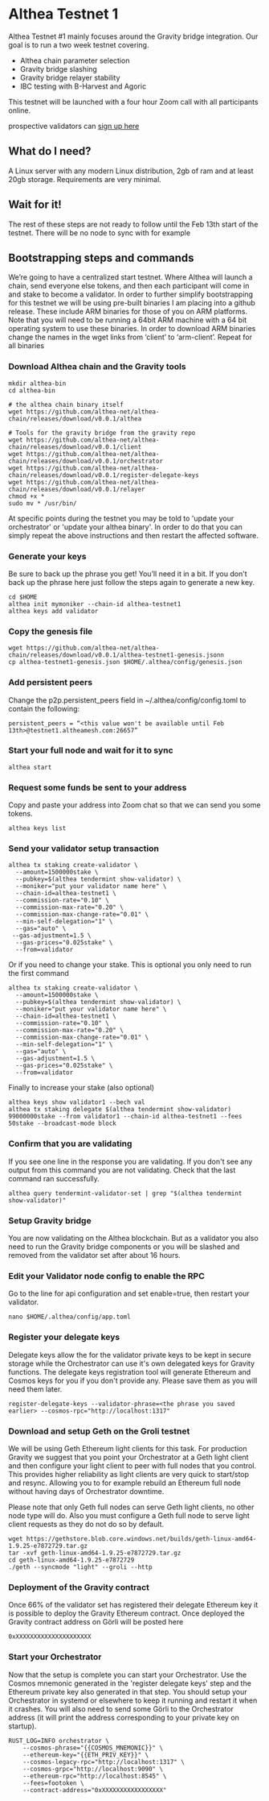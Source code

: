 # Althea Testnet 1

Althea Testnet #1 mainly focuses around the Gravity bridge integration. Our goal is to run a two week testnet covering.

- Althea chain parameter selection
- Gravity bridge slashing
- Gravity bridge relayer stability
- IBC testing with B-Harvest and Agoric

This testnet will be launched with a four hour Zoom call with all participants online.

prospective validators can [sign up here](https://airtable.com/shr86l8MZB7nLvjkH)

## What do I need?

A Linux server with any modern Linux distribution, 2gb of ram and at least 20gb storage. Requirements are very minimal.

## Wait for it!

The rest of these steps are not ready to follow until the Feb 13th start of the testnet. There will be no node to sync with for example

## Bootstrapping steps and commands

We’re going to have a centralized start testnet. Where Althea will launch a chain, send everyone else tokens, and then each participant will come in and stake to become a validator.
In order to further simplify bootstrapping for this testnet we will be using pre-built binaries I am placing into a github release. These include ARM binaries for those of you on ARM platforms. Note that you will need to be running a 64bit ARM machine with a 64 bit operating system to use these binaries. In order to download ARM binaries change the names in the wget links from ‘client’ to ‘arm-client’. Repeat for all binaries

### Download Althea chain and the Gravity tools

```
mkdir althea-bin
cd althea-bin

# the althea chain binary itself
wget https://github.com/althea-net/althea-chain/releases/download/v0.0.1/althea

# Tools for the gravity bridge from the gravity repo
wget https://github.com/althea-net/althea-chain/releases/download/v0.0.1/client
wget https://github.com/althea-net/althea-chain/releases/download/v0.0.1/orchestrator
wget https://github.com/althea-net/althea-chain/releases/download/v0.0.1/register-delegate-keys
wget https://github.com/althea-net/althea-chain/releases/download/v0.0.1/relayer
chmod +x *
sudo mv * /usr/bin/

```

At specific points during the testnet you may be told to 'update your orchestrator' or 'update your althea binary'. In order to do that you can simply repeat the above instructions and then restart the affected software.

### Generate your keys

Be sure to back up the phrase you get! You’ll need it in a bit. If you don't back up the phrase here just follow the steps again to generate a new key.

```
cd $HOME
althea init mymoniker --chain-id althea-testnet1
althea keys add validator
```

### Copy the genesis file

```
wget https://github.com/althea-net/althea-chain/releases/download/v0.0.1/althea-testnet1-genesis.jsonn
cp althea-testnet1-genesis.json $HOME/.althea/config/genesis.json
```

### Add persistent peers

Change the p2p.persistent_peers field in ~/.althea/config/config.toml to contain the following:

```
persistent_peers = “<this value won't be available until Feb 13th>@testnet1.altheamesh.com:26657”
```

### Start your full node and wait for it to sync

```
althea start
```

### Request some funds be sent to your address

Copy and paste your address into Zoom chat so that we can send you some tokens.

```
althea keys list
```

### Send your validator setup transaction

```
althea tx staking create-validator \
  --amount=1500000stake \
  --pubkey=$(althea tendermint show-validator) \
  --moniker="put your validator name here" \
  --chain-id=althea-testnet1 \
  --commission-rate="0.10" \
  --commission-max-rate="0.20" \
  --commission-max-change-rate="0.01" \
  --min-self-delegation="1" \
  --gas="auto" \
 --gas-adjustment=1.5 \
  --gas-prices="0.025stake" \
  --from=validator

```

Or if you need to change your stake. This is optional you only need to run the first command

```
althea tx staking create-validator \
  --amount=1500000stake \
  --pubkey=$(althea tendermint show-validator) \
  --moniker="put your validator name here" \
  --chain-id=althea-testnet1 \
  --commission-rate="0.10" \
  --commission-max-rate="0.20" \
  --commission-max-change-rate="0.01" \
  --min-self-delegation="1" \
  --gas="auto" \
  --gas-adjustment=1.5 \
  --gas-prices="0.025stake" \
  --from=validator

```

Finally to increase your stake (also optional)

```
althea keys show validator1 --bech val
althea tx staking delegate $(althea tendermint show-validator) 99000000stake --from validator1 --chain-id althea-testnet1 --fees 50stake --broadcast-mode block
```

### Confirm that you are validating

If you see one line in the response you are validating. If you don't see any output from this command you are not validating. Check that the last command ran successfully.

```
althea query tendermint-validator-set | grep "$(althea tendermint show-validator)"
```

### Setup Gravity bridge

You are now validating on the Althea blockchain. But as a validator you also need to run the Gravity bridge components or you will be slashed and removed from the validator set after about 16 hours.

### Edit your Validator node config to enable the RPC

Go to the line for api configuration and set enable=true, then restart your validator.

```
nano $HOME/.althea/config/app.toml
```

### Register your delegate keys

Delegate keys allow the for the validator private keys to be kept in secure storage while the Orchestrator can use it's own delegated keys for Gravity functions. The delegate keys registration tool will generate Ethereum and Cosmos keys for you if you don't provide any. Please save them as you will need them later.

```
register-delegate-keys --validator-phrase=<the phrase you saved earlier> --cosmos-rpc="http://localhost:1317"
```

### Download and setup Geth on the Groli testnet

We will be using Geth Ethereum light clients for this task. For production Gravity we suggest that you point your Orchestrator at a Geth light client and then configure your light client to peer with full nodes that you control. This provides higher reliability as light clients are very quick to start/stop and resync. Allowing you to for example rebuild an Ethereum full node without having days of Orchestrator downtime.

Please note that only Geth full nodes can serve Geth light clients, no other node type will do. Also you must configure a Geth full node to serve light client requests as they do not do so by default.

```
wget https://gethstore.blob.core.windows.net/builds/geth-linux-amd64-1.9.25-e7872729.tar.gz
tar -xvf geth-linux-amd64-1.9.25-e7872729.tar.gz
cd geth-linux-amd64-1.9.25-e7872729
./geth --syncmode "light" --groli --http
```

### Deployment of the Gravity contract

Once 66% of the validator set has registered their delegate Ethereum key it is possible to deploy the Gravity Ethereum contract. Once deployed the Gravity contract address on Görli will be posted here

```
0xXXXXXXXXXXXXXXXXXXXXX
```

### Start your Orchestrator

Now that the setup is complete you can start your Orchestrator. Use the Cosmos mnemonic generated in the 'register delegate keys' step and the Ethereum private key also generated in that step. You should setup your Orchestrator in systemd or elsewhere to keep it running and restart it when it crashes. You will also need to send some Görli to the Orchestrator address (it will print the address corresponding to your private key on startup).

```
RUST_LOG=INFO orchestrator \
    --cosmos-phrase="{{COSMOS_MNEMONIC}}" \
    --ethereum-key="{{ETH_PRIV_KEY}}" \
    --cosmos-legacy-rpc="http://localhost:1317" \
    --cosmos-grpc="http://localhost:9090" \
    --ethereum-rpc="http://localhost:8545" \
    --fees=footoken \
    --contract-address="0xXXXXXXXXXXXXXXXXX"
```
